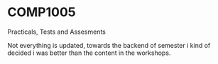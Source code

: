 # COMP1005 
Practicals, Tests and Assesments

Not everything is updated, towards the backend of semester i kind of decided i was better than the content in the workshops.
